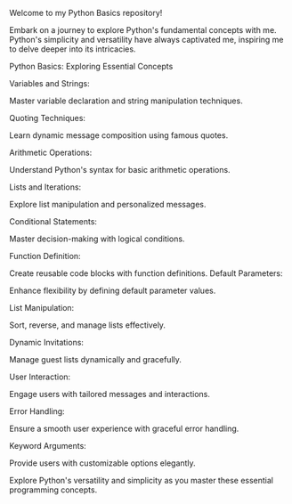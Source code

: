 Welcome to my Python Basics repository!

Embark on a journey to explore Python's fundamental concepts with me. Python's simplicity and versatility have always captivated me, inspiring me to delve deeper into its intricacies.

Python Basics: Exploring Essential Concepts

Variables and Strings:

Master variable declaration and string manipulation techniques.

Quoting Techniques:

Learn dynamic message composition using famous quotes.

Arithmetic Operations:

Understand Python's syntax for basic arithmetic operations.

Lists and Iterations:

Explore list manipulation and personalized messages.

Conditional Statements:

Master decision-making with logical conditions.

Function Definition:

Create reusable code blocks with function definitions.
Default Parameters:

Enhance flexibility by defining default parameter values.

List Manipulation:

Sort, reverse, and manage lists effectively.

Dynamic Invitations:

Manage guest lists dynamically and gracefully.

User Interaction:

Engage users with tailored messages and interactions.

Error Handling:

Ensure a smooth user experience with graceful error handling.

Keyword Arguments:

Provide users with customizable options elegantly.

Explore Python's versatility and simplicity as you master these essential programming concepts.
